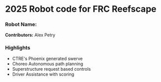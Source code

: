<h1> 2025 Robot code for FRC Reefscape </h1>
<h3> Robot Name: </h3>
<p> <b>Contributors:</b> Alex Petry </p>

<h3> Highlights </h3>
<ul>
    <li> CTRE's Phoenix generated swerve</li>
    <li> Choreo Autonomous path planning</li>
    <li> Superstructure request based controls</li>
    <li> Driver Assistance with scoring</li>
</ul>
